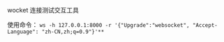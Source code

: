wocket 连接测试交互工具

使用命令：
`ws -h 127.0.0.1:8000 -r '{"Upgrade":"websocket", "Accept-Language": "zh-CN,zh;q=0.9"}'**
`
 